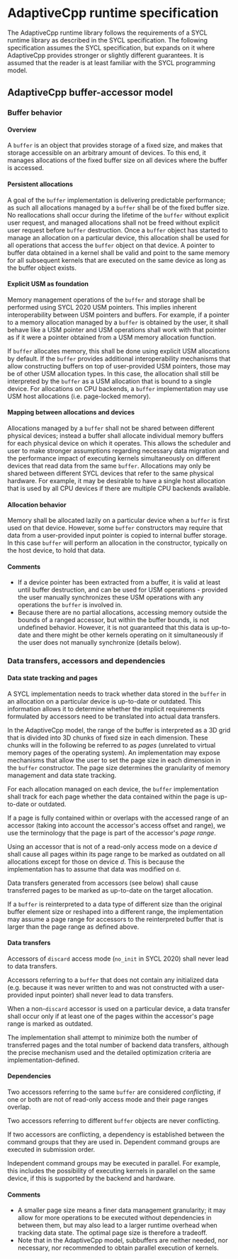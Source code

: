 # AdaptiveCpp runtime specification

The AdaptiveCpp runtime library follows the requirements of a SYCL runtime library as described in the SYCL specification. The following specification assumes the SYCL specification, but expands on it where AdaptiveCpp provides stronger or slightly different guarantees.
It is assumed that the reader is at least familiar with the SYCL programming model.

## AdaptiveCpp buffer-accessor model

### Buffer behavior

#### Overview

A `buffer` is an object that provides storage of a fixed size, and makes that storage accessible on an arbitrary amount of devices. To this end, it manages allocations of the fixed buffer size on all devices where the buffer is accessed.

#### Persistent allocations

A goal of the `buffer` implementation is delivering predictable performance; as such all allocations managed by a `buffer` shall be of the fixed buffer size. No reallocations shall occur during the lifetime of the `buffer` without explicit user request, and managed allocations shall not be freed without explicit user request before `buffer` destruction. Once a `buffer` object has started to manage an allocation on a particular device, this allocation shall be used for all operations that access the `buffer` object on that device.
A pointer to buffer data obtained in a kernel shall be valid and point to the same memory for all subsequent kernels that are executed on the same device as long as the buffer object exists.

#### Explicit USM as foundation

Memory management operations of the `buffer` and storage shall be performed using SYCL 2020 USM pointers. This implies inherent interoperability between USM pointers and buffers. For example, if a pointer to a memory allocation managed by a `buffer` is obtained by the user, it shall behave like a USM pointer and USM operations shall work with that pointer as if it were a pointer obtained from a USM memory allocation function.

If `buffer` allocates memory, this shall be done using explicit USM allocations by default. If the `buffer` provides additional interoperability mechanisms that allow constructing buffers on top of user-provided USM pointers, those may be of other USM allocation types. In this case, the allocation shall still be interpreted by the `buffer` as a USM allocation that is bound to a single device.
For allocations on CPU backends, a `buffer` implementation may use USM host allocations (i.e. page-locked memory).

#### Mapping between allocations and devices

Allocations managed by a `buffer` shall not be shared between different physical devices; instead a buffer shall allocate individual memory buffers for each physical device on which it operates. This allows the scheduler and user to make stronger assumptions regarding necessary data migration and the performance impact of executing kernels simultaneously on different devices that read data from the same `buffer`. Allocations may only be shared between different SYCL devices that refer to the same physical hardware. For example, it may be desirable to have a single host allocation that is used by all CPU devices if there are multiple CPU backends available.

#### Allocation behavior

Memory shall be allocated lazily on a particular device when a `buffer` is first used on that device. However, some `buffer` constructors may require that data from a user-provided input pointer is copied to internal buffer storage. In this case `buffer` will perform an allocation in the constructor, typically on the host device, to hold that data.

#### Comments

* If a device pointer has been extracted from a buffer, it is valid at least until buffer destruction, and can be used for USM operations - provided the user manually synchronizes these USM operations with any operations the `buffer` is involved in.
* Because there are no partial allocations, accessing memory outside the bounds of a ranged accessor, but within the buffer bounds, is not undefined behavior. However, it is not guaranteed that this data is up-to-date and there might be other kernels operating on it simultaneously if the user does not manually synchronize (details below).


### Data transfers, accessors and dependencies

#### Data state tracking and pages

A SYCL implementation needs to track whether data stored in the `buffer` in an allocation on a particular device is up-to-date or outdated. This information allows it to determine whether the implicit requirements formulated by accessors need to be translated into actual data transfers.

In the AdaptiveCpp model, the range of the buffer is interpreted as a 3D grid that is divided into 3D chunks of fixed size in each dimension. These chunks will in the following be referred to as *pages* (unrelated to virtual memory pages of the operating system). An implementation may expose mechanisms that allow the user to set the page size in each dimension in the `buffer` constructor. The page size determines the granularity of memory management and data state tracking.

For each allocation managed on each device, the `buffer` implementation shall track for each page whether the data contained within the page is up-to-date or outdated.

If a page is fully contained within or overlaps with the accessed range of an accessor (taking into account the accessor's access offset and range), we use the terminology that the page is part of the accessor's *page range*.

Using an accessor that is not of a read-only access mode on a device *d*  shall cause all pages within its page range to be marked as outdated on all allocations except for those on device *d*. This is because the implementation has to assume that data was modified on `d`.

Data transfers generated from accessors (see below) shall cause transferred pages to be marked as up-to-date on the target allocation.

If a `buffer` is reinterpreted to a data type of different size than the original buffer element size or reshaped into a different range, the implementation may assume a page range for accessors to the reinterpreted buffer that is larger than the page range as defined above.

#### Data transfers

Accessors of `discard` access mode (`no_init` in SYCL 2020) shall never lead to data transfers.

Accessors referring to a `buffer` that does not contain any initialized data (e.g. because it was never written to and was not constructed with a user-provided input pointer) shall never lead to data transfers.

When a non-`discard` accessor is used on a particular device, a data transfer shall occur only if at least one of the pages within the accessor's page range is marked as outdated.

The implementation shall attempt to minimize both the number of transferred pages and the total number of backend data transfers, although the precise mechanism used and the detailed optimization criteria are implementation-defined.

#### Dependencies

Two accessors referring to the same `buffer` are considered *conflicting*, if one or both are not of read-only access mode and their page ranges overlap.

Two accessors referring to different `buffer` objects are never conflicting.

If two accessors are conflicting, a dependency is established between the command groups that they are used in. Dependent command groups are executed in submission order.

Independent command groups may be executed in parallel. For example, this includes the possibility of executing kernels in parallel on the same device, if this is supported by the backend and hardware.

#### Comments

* A smaller page size means a finer data management granularity; it may allow for more operations to be executed without dependencies in between them, but may also lead to a larger runtime overhead when tracking data state. The optimal page size is therefore a tradeoff. 
* Note that in the AdaptiveCpp model, subbuffers are neither needed, nor necessary, nor recommended to obtain parallel execution of kernels.
